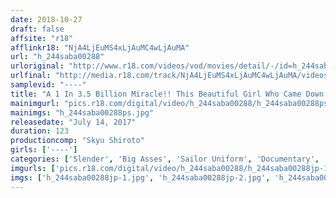 ```yaml
---
date: 2018-10-27
draft: false
affsite: "r18"
afflinkr18: "NjA4LjEuMS4xLjAuMC4wLjAuMA"
url: "h_244saba00288"
urloriginal: "http://www.r18.com/videos/vod/movies/detail/-/id=h_244saba00288"
urlfinal: "http://media.r18.com/track/NjA4LjEuMS4xLjAuMC4wLjAuMA/videos/vod/movies/detail/-/id=h_244saba00288"
samplevid: "----"
title: "A 1 In 3.5 Billion Miracle!! This Beautiful Girl Who Came Down From Hokkaido To Become An Idol Is A Translucent Hottie Who Is Making Her Miraculous AV Debut!!"
mainimgurl: "pics.r18.com/digital/video/h_244saba00288/h_244saba00288ps.jpg"
mainimgs: "h_244saba00288ps.jpg"
releasedate: "July 14, 2017"
duration: 123
productioncomp: "Skyu Shiroto"
girls: ['----']
categories: ['Slender', 'Big Asses', 'Sailor Uniform', 'Documentary', 'Amateur', 'Creampie', 'Hi-Def']
imgurls: ['pics.r18.com/digital/video/h_244saba00288/h_244saba00288jp-1.jpg', 'pics.r18.com/digital/video/h_244saba00288/h_244saba00288jp-2.jpg', 'pics.r18.com/digital/video/h_244saba00288/h_244saba00288jp-3.jpg', 'pics.r18.com/digital/video/h_244saba00288/h_244saba00288jp-4.jpg', 'pics.r18.com/digital/video/h_244saba00288/h_244saba00288jp-5.jpg', 'pics.r18.com/digital/video/h_244saba00288/h_244saba00288jp-6.jpg', 'pics.r18.com/digital/video/h_244saba00288/h_244saba00288jp-7.jpg', 'pics.r18.com/digital/video/h_244saba00288/h_244saba00288jp-8.jpg', 'pics.r18.com/digital/video/h_244saba00288/h_244saba00288jp-9.jpg', 'pics.r18.com/digital/video/h_244saba00288/h_244saba00288jp-10.jpg', 'pics.r18.com/digital/video/h_244saba00288/h_244saba00288jp-11.jpg', 'pics.r18.com/digital/video/h_244saba00288/h_244saba00288jp-12.jpg', 'pics.r18.com/digital/video/h_244saba00288/h_244saba00288jp-13.jpg', 'pics.r18.com/digital/video/h_244saba00288/h_244saba00288jp-14.jpg', 'pics.r18.com/digital/video/h_244saba00288/h_244saba00288jp-15.jpg', 'pics.r18.com/digital/video/h_244saba00288/h_244saba00288jp-16.jpg', 'pics.r18.com/digital/video/h_244saba00288/h_244saba00288jp-17.jpg', 'pics.r18.com/digital/video/h_244saba00288/h_244saba00288jp-18.jpg', 'pics.r18.com/digital/video/h_244saba00288/h_244saba00288jp-19.jpg', 'pics.r18.com/digital/video/h_244saba00288/h_244saba00288jp-20.jpg']
imgs: ['h_244saba00288jp-1.jpg', 'h_244saba00288jp-2.jpg', 'h_244saba00288jp-3.jpg', 'h_244saba00288jp-4.jpg', 'h_244saba00288jp-5.jpg', 'h_244saba00288jp-6.jpg', 'h_244saba00288jp-7.jpg', 'h_244saba00288jp-8.jpg', 'h_244saba00288jp-9.jpg', 'h_244saba00288jp-10.jpg', 'h_244saba00288jp-11.jpg', 'h_244saba00288jp-12.jpg', 'h_244saba00288jp-13.jpg', 'h_244saba00288jp-14.jpg', 'h_244saba00288jp-15.jpg', 'h_244saba00288jp-16.jpg', 'h_244saba00288jp-17.jpg', 'h_244saba00288jp-18.jpg', 'h_244saba00288jp-19.jpg', 'h_244saba00288jp-20.jpg']
---
```

